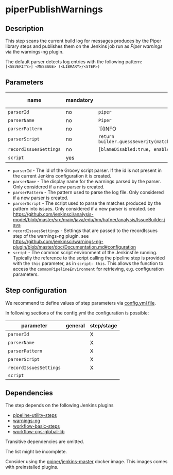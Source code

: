 # piperPublishWarnings

## Description

This step scans the current build log for messages produces by the Piper library steps and publishes them on the Jenkins job run as *Piper warnings* via the warnings-ng plugin.

The default parser detects log entries with the following pattern: `[<SEVERITY>] <MESSAGE> (<LIBRARY>/<STEP>)`

## Parameters

| name | mandatory | default | possible values |
|------|-----------|---------|-----------------|
| `parserId` | no | `piper` |  |
| `parserName` | no | `Piper` |  |
| `parserPattern` | no | `\[(INFO|WARNING|ERROR)\] (.*) \(([^) ]*)\/([^) ]*)\)` |  |
| `parserScript` | no | `return builder.guessSeverity(matcher.group(1)).setMessage(matcher.group(2)).setModuleName(matcher.group(3)).setType(matcher.group(4)).buildOptional()` |  |
| `recordIssuesSettings` | no | `[blameDisabled:true, enabledForFailure:true]` |  |
| `script` | yes |  |  |

* `parserId` - The id of the Groovy script parser. If the id is not present in the current Jenkins configuration it is created.
* `parserName` - The display name for the warnings parsed by the parser. Only considered if a new parser is created.
* `parserPattern` - The pattern used to parse the log file. Only considered if a new parser is created.
* `parserScript` - The script used to parse the matches produced by the pattern into issues. Only considered if a new parser is created. see https://github.com/jenkinsci/analysis-model/blob/master/src/main/java/edu/hm/hafner/analysis/IssueBuilder.java
* `recordIssuesSettings` - Settings that are passed to the recordIssues step of the warnings-ng plugin. see https://github.com/jenkinsci/warnings-ng-plugin/blob/master/doc/Documentation.md#configuration
* `script` - The common script environment of the Jenkinsfile running. Typically the reference to the script calling the pipeline step is provided with the `this` parameter, as in `script: this`. This allows the function to access the `commonPipelineEnvironment` for retrieving, e.g. configuration parameters.

## Step configuration

We recommend to define values of step parameters via [config.yml file](../configuration.md).

In following sections of the config.yml the configuration is possible:

| parameter | general | step/stage |
|-----------|---------|------------|
| `parserId` |  | X |
| `parserName` |  | X |
| `parserPattern` |  | X |
| `parserScript` |  | X |
| `recordIssuesSettings` |  | X |
| `script` |  |  |

## Dependencies

The step depends on the following Jenkins plugins

* [pipeline-utility-steps](https://plugins.jenkins.io/pipeline-utility-steps)
* [warnings-ng](https://plugins.jenkins.io/warnings-ng)
* [workflow-basic-steps](https://plugins.jenkins.io/workflow-basic-steps)
* [workflow-cps-global-lib](https://plugins.jenkins.io/workflow-cps-global-lib)

Transitive dependencies are omitted.

The list might be incomplete.

Consider using the [ppiper/jenkins-master](https://cloud.docker.com/u/ppiper/repository/docker/ppiper/jenkins-master)
docker image. This images comes with preinstalled plugins.

